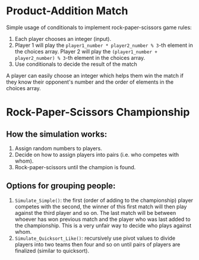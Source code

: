 # Product-Addition Match
Simple usage of conditionals to implement rock-paper-scissors game rules: 

1. Each player chooses an integer (input). 
2. Player 1 will play the `player1_number * player2_number % 3`-th element in the choices array. Player 2 will play the `(player1_number + player2_number) % 3`-th element in the choices array.
3. Use conditionals to decide the result of the match

A player can easily choose an integer which helps them win the match if they know their opponent's number and the order of elements in the choices array.


# Rock-Paper-Scissors Championship

## How the simulation works:
1. Assign random numbers to players.
2. Decide on how to assign players into pairs (i.e. who competes with whom).
3. Rock-paper-scissors until the champion is found.

## Options for grouping people:
1. `Simulate_Simple()`: the first (order of adding to the championship) player competes with the second, the winner of this first match will then play against the third player and so on. The last match will be between whoever has won previous match and the player who was last added to the championship. This is a very unfair way to decide who plays against whom.
2. `Simulate_Quicksort_Like()`: recursively use pivot values to divide players into two teams then four and so on until pairs of players are finalized (similar to quicksort).

